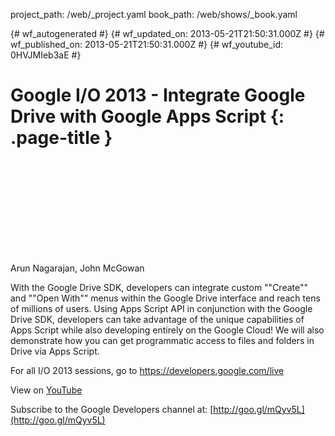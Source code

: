 project_path: /web/_project.yaml
book_path: /web/shows/_book.yaml

{# wf_autogenerated #}
{# wf_updated_on: 2013-05-21T21:50:31.000Z #}
{# wf_published_on: 2013-05-21T21:50:31.000Z #}
{# wf_youtube_id: 0HVJMIeb3aE #}

# Google I/O 2013 - Integrate Google Drive with Google Apps Script {: .page-title }


<div class="video-wrapper">
  <iframe class="devsite-embedded-youtube-video" data-video-id="0HVJMIeb3aE"
          data-autohide="1" data-showinfo="0" frameborder="0" allowfullscreen>
  </iframe>
</div>

Arun Nagarajan, John McGowan 

With the Google Drive SDK, developers can integrate custom &quot;&quot;Create&quot;&quot; and &quot;&quot;Open With&quot;&quot; menus within the Google Drive interface and reach tens of millions of users. Using Apps Script API in conjunction with the Google Drive SDK, developers can take advantage of the unique capabilities of Apps Script while also developing entirely on the Google Cloud! We will also demonstrate how you can get programmatic access to files and folders in Drive via Apps Script. 

For all I/O 2013 sessions, go to https://developers.google.com/live

View on [YouTube](https://youtu.be/0HVJMIeb3aE)

Subscribe to the Google Developers channel at: [http://goo.gl/mQyv5L](http://goo.gl/mQyv5L)
